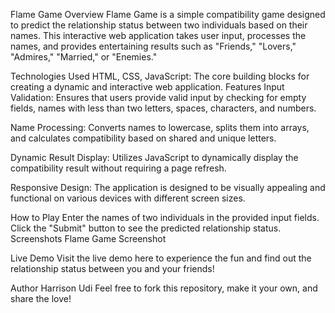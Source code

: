Flame Game
Overview
Flame Game is a simple compatibility game designed to predict the relationship status between two individuals based on their names. This interactive web application takes user input, processes the names, and provides entertaining results such as "Friends," "Lovers," "Admires," "Married," or "Enemies."

Technologies Used
HTML, CSS, JavaScript: The core building blocks for creating a dynamic and interactive web application.
Features
Input Validation: Ensures that users provide valid input by checking for empty fields, names with less than two letters, spaces, characters, and numbers.

Name Processing: Converts names to lowercase, splits them into arrays, and calculates compatibility based on shared and unique letters.

Dynamic Result Display: Utilizes JavaScript to dynamically display the compatibility result without requiring a page refresh.

Responsive Design: The application is designed to be visually appealing and functional on various devices with different screen sizes.

How to Play
Enter the names of two individuals in the provided input fields.
Click the "Submit" button to see the predicted relationship status.
Screenshots
Flame Game Screenshot

Live Demo
Visit the live demo here to experience the fun and find out the relationship status between you and your friends!

Author
Harrison Udi
Feel free to fork this repository, make it your own, and share the love!

